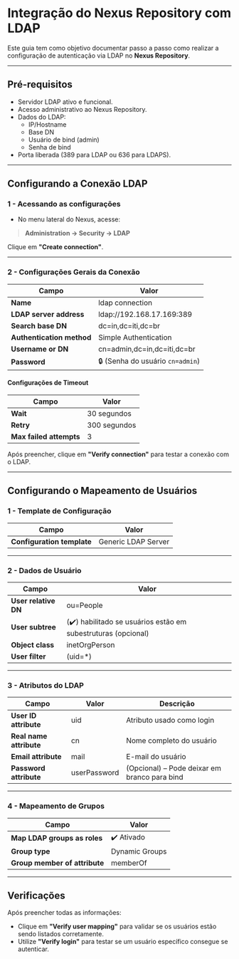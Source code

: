 # Integração do Nexus Repository com LDAP

Este guia tem como objetivo documentar passo a passo como realizar a configuração de autenticação via LDAP no **Nexus Repository**.

---

## Pré-requisitos

- Servidor LDAP ativo e funcional.
- Acesso administrativo ao Nexus Repository.
- Dados do LDAP:
  - IP/Hostname
  - Base DN
  - Usuário de bind (admin)
  - Senha de bind
- Porta liberada (389 para LDAP ou 636 para LDAPS).

---

##  Configurando a Conexão LDAP

### 1 - Acessando as configurações

- No menu lateral do Nexus, acesse:
  
> **Administration → Security → LDAP**

Clique em **"Create connection"**.

---

### 2 - Configurações Gerais da Conexão

| Campo                     | Valor                                      |
|---------------------------|---------------------------------------------|
| **Name**                  | ldap connection                             |
| **LDAP server address**   | ldap://192.168.17.169:389                   |
| **Search base DN**        | dc=in,dc=iti,dc=br                          |
| **Authentication method** | Simple Authentication                       |
| **Username or DN**        | cn=admin,dc=in,dc=iti,dc=br                 |
| **Password**              | 🔒 (Senha do usuário `cn=admin`)            |

####  Configurações de Timeout

| Campo    | Valor         |
|----------|----------------|
| **Wait** | 30 segundos    |
| **Retry**| 300 segundos   |
| **Max failed attempts** | 3 |

Após preencher, clique em **"Verify connection"** para testar a conexão com o LDAP.

---

##  Configurando o Mapeamento de Usuários

### 1 - Template de Configuração

| Campo                        | Valor           |
|------------------------------|-----------------|
| **Configuration template**    | Generic LDAP Server |

---

### 2 - Dados de Usuário

| Campo                                   | Valor                                     |
|-----------------------------------------|--------------------------------------------|
| **User relative DN**                    | ou=People                                  |
| **User subtree**                        | (✔️) habilitado se usuários estão em subestruturas (opcional) |
| **Object class**                        | inetOrgPerson                              |
| **User filter**                         | (uid=*)                                    |

---

### 3 - Atributos do LDAP

| Campo                    | Valor         | Descrição                                        |
|--------------------------|---------------|--------------------------------------------------|
| **User ID attribute**    | uid           | Atributo usado como login                        |
| **Real name attribute**  | cn            | Nome completo do usuário                         |
| **Email attribute**      | mail          | E-mail do usuário                                |
| **Password attribute**   | userPassword  | (Opcional) – Pode deixar em branco para bind     |

---

### 4 - Mapeamento de Grupos

| Campo                           | Valor             |
|---------------------------------|-------------------|
| **Map LDAP groups as roles**    | ✔️ Ativado        |
| **Group type**                  | Dynamic Groups    |
| **Group member of attribute**   | memberOf          |

---

## Verificações

Após preencher todas as informações:

- Clique em **"Verify user mapping"** para validar se os usuários estão sendo listados corretamente.
- Utilize **"Verify login"** para testar se um usuário específico consegue se autenticar.





